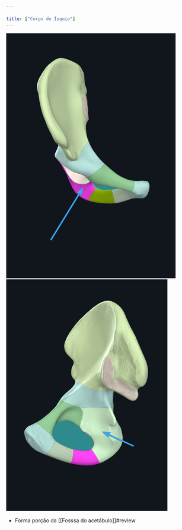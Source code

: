 ```yaml
---

title: ["Corpo do Ísquio"]
---
```

![Pasted image 20210414133517.png](Pasted%20image%2020210414133517.png)
![Pasted image 20210414133840.png](Pasted%20image%2020210414133840.png)
+ Forma porção da [[Fosssa do acetábulo]]#review 
